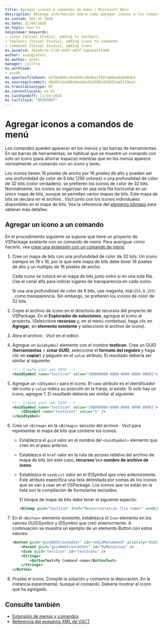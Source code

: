```yaml
---
title: Agregar iconos a comandos de menú | Microsoft Docs
description: Obtenga información sobre cómo agregar iconos a los comandos que pueden aparecer en los menús y las barras de herramientas en el entorno de desarrollo integrado (IDE) de Visual Studio.
ms.custom: SEO-VS-2020
ms.date: 11/04/2016
ms.topic: how-to
helpviewer_keywords:
- icons [Visual Studio], adding to toolbars
- toolbars [Visual Studio], adding icons to commands
- commands [Visual Studio], adding icons
ms.assetid: 362a0c7e-5729-4297-a83f-1aba1a37fd44
author: acangialosi
ms.author: anthc
manager: jillfra
ms.workload:
- vssdk
ms.openlocfilehash: eaf0a089c10c850c14b9ba2f807a69eada5d04b9
ms.sourcegitcommit: d6207a3a590c9ea84e3b25981d39933ad5f19ea3
ms.translationtype: MT
ms.contentlocale: es-ES
ms.lasthandoff: 11/24/2020
ms.locfileid: "95597657"
---
```

# <a name="add-icons-to-menu-commands"></a>Agregar iconos a comandos de menú
Los comandos pueden aparecer en los menús y las barras de herramientas. En las barras de herramientas, es habitual que se muestre un comando con solo un icono (para ahorrar espacio) mientras que en los menús aparece normalmente un comando con un icono y texto.

 Los iconos tienen 16 píxeles de ancho por 16 píxeles de alto y pueden ser una profundidad de color de 8 bits (256 colores) o una profundidad de color de 32 bits (color verdadero). se prefieren los iconos de color de 32 bits. Normalmente, los iconos se organizan en una sola fila horizontal en un único mapa de bits, aunque se permiten varios mapas de bits. Este mapa de bits se declara en el archivo *. Vsct* junto con los iconos individuales disponibles en el mapa de bits. Vea la referencia del [elemento bitmaps](../extensibility/bitmaps-element.md) para obtener más detalles.

## <a name="add-an-icon-to-a-command"></a>Agregar un icono a un comando
 En el procedimiento siguiente se supone que tiene un proyecto de VSPackage existente con un comando de menú. Para averiguar cómo hacerlo, vea [crear una extensión con un comando de menú](../extensibility/creating-an-extension-with-a-menu-command.md).

1. Cree un mapa de bits con una profundidad de color de 32 bits. Un icono siempre es 16 x 16, por lo que este mapa de bits debe tener 16 píxeles de alto y un múltiplo de 16 píxeles de ancho.

     Cada icono se coloca en el mapa de bits junto entre sí en una sola fila. Use el canal alfa para indicar lugares de transparencia en cada icono.

     Si usa una profundidad de color de 8 bits, use magenta, `RGB(255,0,255)` , como transparencia. Sin embargo, se prefieren los iconos de color de 32 bits.

2. Copie el archivo de icono en el directorio de *recursos* del proyecto de VSPackage. En el **Explorador de soluciones**, agregue el icono al proyecto. (Seleccione **recursos** y, en el menú contextual, haga clic en **Agregar**, en **elemento existente** y seleccione el archivo de icono).

3. Abra el archivo *. Vsct* en el editor.

4. Agregue un `GuidSymbol` elemento con el nombre **testIcon**. Cree un GUID (**herramientas**  >  **crear GUID**, seleccione el **formato del registro** y haga clic en **copiar**) y péguelo en el `value` atributo. El resultado debería ser similar al siguiente:

    ```xml
    <!-- Create your own GUID -->
    <GuidSymbol name="testIcon" value="{00000000-0000-0000-0000-0000}">
    ```

5. Agregue un `<IDSymbol>` para el icono. El `name` atributo es el identificador del icono y `value` indica su posición en la franja, si existe. Si solo hay un icono, agregue 1. El resultado debería ser similar al siguiente:

    ```xml
    <!-- Create your own GUID -->
    <GuidSymbol name="testIcon" value="{00000000-0000-0000-0000-0000}">
        <IDSymbol name="testIcon1" value="1" />
    </GuidSymbol>
    ```

6. Cree un `<Bitmap>` en la `<Bitmaps>` sección del archivo *. Vsct* para representar el mapa de bits que contiene los iconos.

    - Establezca el `guid` valor en el nombre del `<GuidSymbol>` elemento que creó en el paso anterior.

    - Establezca el `href` valor en la ruta de acceso relativa del archivo de mapa de bits (en este caso, **recursos \\<\> nombre de archivo de icono**.

    - Establezca el `usedList` valor en el IDSymbol que creó anteriormente. Este atributo especifica una lista delimitada por comas de los iconos que se van a usar en el VSPackage. Los iconos que no están en la lista son la compilación de formularios excluidos.

         El bloque de mapa de bits debe tener el siguiente aspecto:

        ```xml
        <Bitmap guid="testIcon" href="Resources\<icon file name>" usedList="testIcon1"/>
        ```

7. En el `<Button>` elemento existente, establezca el `Icon` elemento en los valores GUIDSymbol y IDSymbol que creó anteriormente. A continuación se muestra un ejemplo de un elemento Button con estos valores:

    ```xml
    <Button guid="guidAddIconCmdSet" id="cmdidMyCommand" priority="0x0100" type="Button">
        <Parent guid="guidAddIconCmdSet" id="MyMenuGroup" />
        <Icon guid="testIcon" id="testIcon1" />
        <Strings>
            <ButtonText>My Command name</ButtonText>
        </Strings>
    </Button>
    ```

8. Pruebe el icono. Compile la solución y comience la depuración. En la instancia experimental, busque el comando. Debería mostrar el icono que ha agregado.

## <a name="see-also"></a>Consulte también
- [Extensión de menús y comandos](../extensibility/extending-menus-and-commands.md)
- [Referencia del esquema XML de VSCT](../extensibility/vsct-xml-schema-reference.md)
